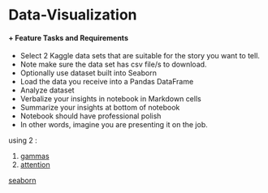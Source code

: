 # Data-Visualization


#### + Feature Tasks and Requirements
+ Select 2 Kaggle data sets that are suitable for the story you want to tell.
+ Note make sure the data set has csv file/s to download.
+ Optionally use dataset built into Seaborn
+ Load the data you receive into a Pandas DataFrame
+ Analyze dataset
+ Verbalize your insights in notebook in Markdown cells
+ Summarize your insights at bottom of notebook
+ Notebook should have professional polish
+ In other words, imagine you are presenting it on the job.

using 2 :
1. [gammas](https://github.com/mwaskom/seaborn-data/blob/master/gammas.csv)
2. [attention](https://github.com/mwaskom/seaborn-data/blob/master/attention.csv)

[seaborn](https://github.com/mwaskom/seaborn-data)
